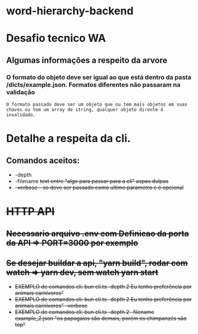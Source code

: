 # word-hierarchy-backend

# Desafio tecnico WA

## Algumas informações a respeito da arvore

### O formato do objeto deve ser igual ao que está dentro da pasta /dicts/example.json. Formatos diferentes não passaram na validação 

``` O formato passado deve ser um objeto que ou tem mais objetos em suas chaves ou tem um array de string, qualquer objeto dirente é invalidado. ```

# Detalhe a respeita da cli.

## Comandos aceitos: 
- -depth <n> 
- -filename <s>
text entre "algo para passar para a cli" aspas dulpas
- -verbose - so deve ser passado como ultimo parametro e é opcional

# HTTP API

## Necessario arquivo .env com Definicao da porta da API => PORT=3000 por exemplo

## Se desejar buildar a api, "yarn build", rodar com watch => yarn dev, sem watch yarn start


 - EXEMPLO de comandos cli: bun cli.ts -depth 2 Eu tenho preferência por animais carnívoros”  
 - EXEMPLO de comandos cli: bun cli.ts -depth 2 Eu tenho preferência por animais carnívoros” -verbose  
 - EXEMPLO de comandos cli: bun cli.ts -depth 2 -filename example_2.json "os papagaios são demais, porém os chimpanzés são top"